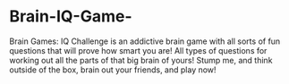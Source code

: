 # Brain-IQ-Game-
Brain Games: IQ Challenge is an addictive brain game with all sorts of fun questions that will prove how smart you are! All types of questions for working out all the parts of that big brain of yours! Stump me, and think outside of the box, brain out your friends, and play now!
